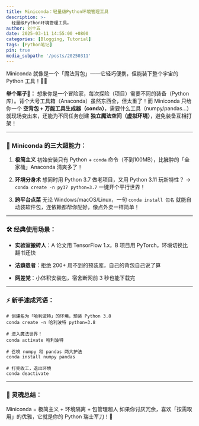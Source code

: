 ```yaml
---
title: Miniconda：轻量级Python环境管理工具
description: >-
  轻量级Python环境管理工具。
author: 刘十五
date: 2025-03-11 14:55:00 +0800
categories: [Blogging, Tutorial]
tags: [Python笔记]
pin: true
media_subpath: '/posts/20250311'
---
```


Miniconda 就像是一个「魔法背包」——它轻巧便携，但能装下整个宇宙的 Python 工具！🎒✨

**举个栗子🌰：**
想象你是一个冒险家，每次探险（项目）需要不同的装备（Python库）。背个大号工具箱（Anaconda）虽然东西全，但太重了！而 Miniconda 只给你一个 **空背包 + 万能工具生成器（conda）**，需要什么工具（numpy/pandas...）就现场变出来，还能为不同任务创建 **独立魔法空间（虚拟环境）**，避免装备互相打架！

---

### 🎯 **Miniconda 的三大超能力：**

1. **极简主义**
初始安装只有 Python + `conda` 命令（不到100MB），比臃肿的「全家桶」Anaconda 清爽多了！

2. **环境分身术**
想同时用 Python 3.7 做老项目，又用 Python 3.11 玩新特性？
→ `conda create -n py37 python=3.7` 一键开个平行世界！

3. **跨平台点菜**
无论 Windows/macOS/Linux，一句 `conda install 包名` 就能自动装软件包，连依赖都帮你配好，像点外卖一样简单！

---

### 🛠️ **经典使用场景：**

- **实验室搬砖人**：A 论文用 TensorFlow 1.x，B 项目用 PyTorch，环境切换比翻书还快

- **洁癖患者**：拒绝 200+ 用不到的预装库，自己的背包自己说了算

- **网差党**：小体积安装包，宿舍断网前 3 秒也能下载完

---

### ⚡ **新手速成咒语：**

```shell
# 创建名为「哈利波特」的环境，预装 Python 3.8
conda create -n 哈利波特 python=3.8

# 进入魔法世界！
conda activate 哈利波特

# 召唤 numpy 和 pandas 两大护法
conda install numpy pandas

# 打完收工，退出环境
conda deactivate
```


---

### 🌟 **灵魂总结：**

Miniconda = 极简主义 + 环境隔离 + 包管理超人
如果你讨厌冗余，喜欢「按需取用」的优雅，它就是你的 Python 瑞士军刀！🔪



